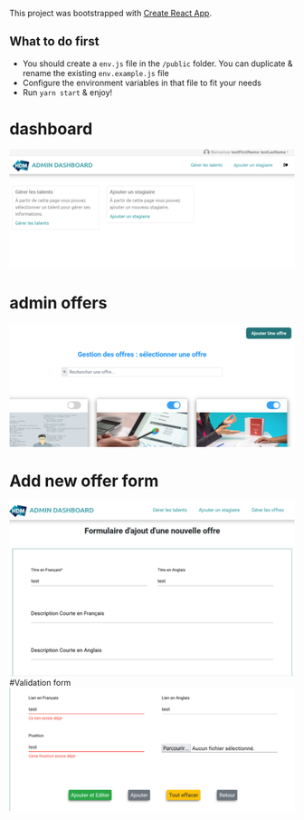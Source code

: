 This project was bootstrapped with [Create React App](https://github.com/facebook/create-react-app).

## What to do first
- You should create a `env.js` file in the `/public` folder. You can duplicate & rename the existing `env.example.js` file
- Configure the environment variables in that file to fit your needs
- Run `yarn start` & enjoy!

# dashboard
 ![alt text](https://github.com/ladmiamadi/ui-dashboard/blob/main/home.png) 
# admin offers
 ![alt text](https://github.com/ladmiamadi/ui-dashboard/blob/main/offers.png)
# Add new offer form
 ![alt text](https://github.com/ladmiamadi/ui-dashboard/blob/main/add-offer.png) 
#Validation form
![alt text](https://github.com/ladmiamadi/ui-dashboard/blob/main/validation-form.png) 
